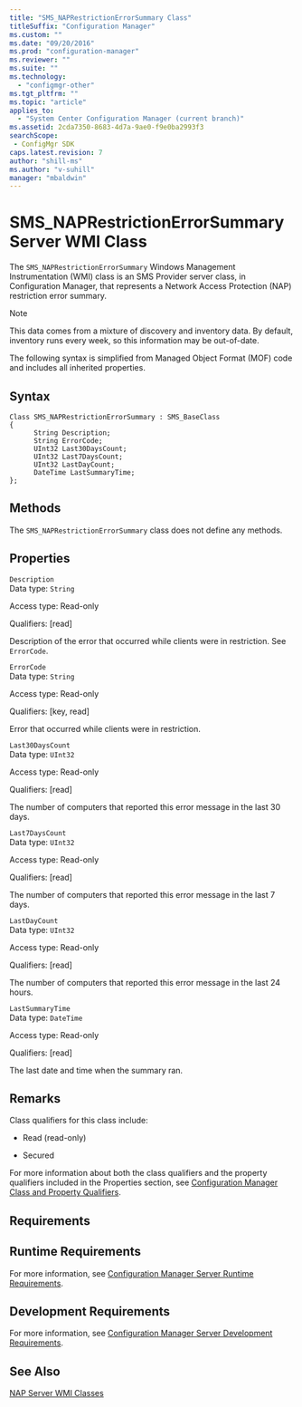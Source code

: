 ```yaml
---
title: "SMS_NAPRestrictionErrorSummary Class"
titleSuffix: "Configuration Manager"
ms.custom: ""
ms.date: "09/20/2016"
ms.prod: "configuration-manager"
ms.reviewer: ""
ms.suite: ""
ms.technology:
  - "configmgr-other"
ms.tgt_pltfrm: ""
ms.topic: "article"
applies_to:
  - "System Center Configuration Manager (current branch)"
ms.assetid: 2cda7350-8683-4d7a-9ae0-f9e0ba2993f3searchScope: - ConfigMgr SDK
caps.latest.revision: 7
author: "shill-ms"
ms.author: "v-suhill"
manager: "mbaldwin"
---
```

# SMS_NAPRestrictionErrorSummary Server WMI Class
The `SMS_NAPRestrictionErrorSummary` Windows Management Instrumentation (WMI) class is an SMS Provider server class, in Configuration Manager, that represents a Network Access Protection (NAP) restriction error summary.  

> [!NOTE]
>  This data comes from a mixture of discovery and inventory data. By default, inventory runs every week, so this information may be out-of-date.  

 The following syntax is simplified from Managed Object Format (MOF) code and includes all inherited properties.  

## Syntax  

```  
Class SMS_NAPRestrictionErrorSummary : SMS_BaseClass  
{  
      String Description;  
      String ErrorCode;  
      UInt32 Last30DaysCount;  
      UInt32 Last7DaysCount;  
      UInt32 LastDayCount;  
      DateTime LastSummaryTime;  
};  
```  

## Methods  
 The `SMS_NAPRestrictionErrorSummary` class does not define any methods.  

## Properties  
 `Description`  
 Data type: `String`  

 Access type: Read-only  

 Qualifiers: [read]  

 Description of the error that occurred while clients were in restriction. See `ErrorCode`.  

 `ErrorCode`  
 Data type: `String`  

 Access type: Read-only  

 Qualifiers: [key, read]  

 Error that occurred while clients were in restriction.  

 `Last30DaysCount`  
 Data type: `UInt32`  

 Access type: Read-only  

 Qualifiers: [read]  

 The number of computers that reported this error message in the last 30 days.  

 `Last7DaysCount`  
 Data type: `UInt32`  

 Access type: Read-only  

 Qualifiers: [read]  

 The number of computers that reported this error message in the last 7 days.  

 `LastDayCount`  
 Data type: `UInt32`  

 Access type: Read-only  

 Qualifiers: [read]  

 The number of computers that reported this error message in the last 24 hours.  

 `LastSummaryTime`  
 Data type: `DateTime`  

 Access type: Read-only  

 Qualifiers: [read]  

 The last date and time when the summary ran.  

## Remarks  
 Class qualifiers for this class include:  

-   Read (read-only)  

-   Secured  

 For more information about both the class qualifiers and the property qualifiers included in the Properties section, see [Configuration Manager Class and Property Qualifiers](../../../develop/reference/misc/class-and-property-qualifiers.md).  

## Requirements  

## Runtime Requirements  
 For more information, see [Configuration Manager Server Runtime Requirements](../../../develop/core/reqs/server-runtime-requirements.md).  

## Development Requirements  
 For more information, see [Configuration Manager Server Development Requirements](../../../develop/core/reqs/server-development-requirements.md).  

## See Also  
 [NAP Server WMI Classes](../../../develop/reference/misc/nap-server-wmi-classes.md)

